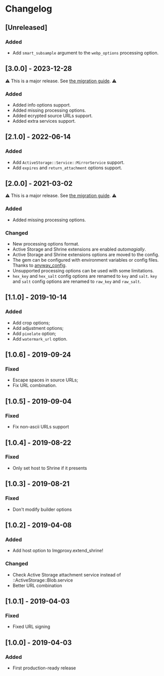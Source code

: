 <!--
# @title Changelog
-->
# Changelog

## [Unreleased]
### Added
- Add `smart_subsample` argument to the `webp_options` processing option.

## [3.0.0] - 2023-12-28

⚠️ This is a major release. See [the migration guide](https://github.com/imgproxy/imgproxy.rb/blob/master/UPGRADE.md). ⚠️

### Added
- Added info options support.
- Added missing processing options.
- Added ecrypted source URLs support.
- Added extra services support.

## [2.1.0] - 2022-06-14
### Added
- Add `ActiveStorage::Service::MirrorService` support.
- Add `expires` and `return_attachment` options support.

## [2.0.0] - 2021-03-02

⚠️ This is a major release. See [the migration guide](https://github.com/imgproxy/imgproxy.rb/blob/master/UPGRADE.md). ⚠️

### Added
- Added missing processing options.

### Changed
- New processing options format.
- Active Storage and Shrine extensions are enabled _automagially_.
- Active Storage and Shrine extensions options are moved to the config.
- The gem can be configured with environment variables or config files. Thanks to [anyway_config](https://github.com/palkan/anyway_config).
- Unsupported processing options can be used with some limitations.
- `hex_key` and `hex_salt` config options are renamed to `key` and `salt`. `key` and `salt` config options are renamed to `raw_key` and `raw_salt`.

## [1.1.0] - 2019-10-14
### Added
- Add crop options;
- Add adjustment options;
- Add `pixelate` option;
- Add `watermark_url` option.

## [1.0.6] - 2019-09-24
### Fixed
- Escape spaces in source URLs;
- Fix URL combination.

## [1.0.5] - 2019-09-04
### Fixed
- Fix non-ascii URLs support

## [1.0.4] - 2019-08-22
### Fixed
- Only set host to Shrine if it presents

## [1.0.3] - 2019-08-21
### Fixed
- Don't modify builder options

## [1.0.2] - 2019-04-08
### Added
- Add host option to Imgproxy.extend_shrine!

### Changed
- Check Active Storage attachment service instead of ::ActiveStorage::Blob.service
- Better URL combination

## [1.0.1] - 2019-04-03
### Fixed
- Fixed URL signing

## [1.0.0] - 2019-04-03
### Added
- First production-ready release
